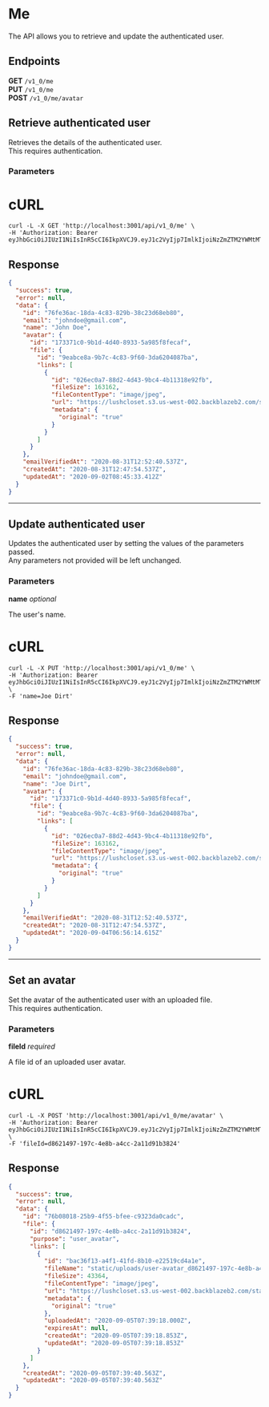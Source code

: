 <!-- panels:start -->

<!-- div:title-panel -->

# Me

<!-- div:left-panel -->

The API allows you to retrieve and update the authenticated user.

<!-- div:right-panel -->

## Endpoints

**GET** `/v1_0/me` \
**PUT** `/v1_0/me` \
**POST** `/v1_0/me/avatar`

<!-- panels:end -->

<!-- panels:start -->

<!-- div:title-panel -->

## Retrieve authenticated user

<!-- div:left-panel -->

Retrieves the details of the authenticated user. \
This requires authentication.

### Parameters

<!-- div:right-panel -->

<!-- tabs:start -->

# **cURL**

```shell
curl -L -X GET 'http://localhost:3001/api/v1_0/me' \
-H 'Authorization: Bearer eyJhbGciOiJIUzI1NiIsInR5cCI6IkpXVCJ9.eyJ1c2VyIjp7ImlkIjoiNzZmZTM2YWMtMThkYS00YzgzLTgyOWItMzhjMjNkNjhlYjgwIiwiZW1haWwiOiJqb2huZG9lQGdtYWlsLmNvbSJ9LCJpYXQiOjE1OTkxOTkzMjUsImV4cCI6MTU5OTI4NTcyNX0.3aunA2J0ZqXrCuC_4GA578ZORbSfQigXxMfwrJXzgT8'
```

<!-- tabs:end -->

## Response

```json
{
  "success": true,
  "error": null,
  "data": {
    "id": "76fe36ac-18da-4c83-829b-38c23d68eb80",
    "email": "johndoe@gmail.com",
    "name": "John Doe",
    "avatar": {
      "id": "173371c0-9b1d-4d40-8933-5a985f8fecaf",
      "file": {
        "id": "9eabce8a-9b7c-4c83-9f60-3da6204087ba",
        "links": [
          {
            "id": "026ec0a7-88d2-4d43-9bc4-4b11318e92fb",
            "fileSize": 163162,
            "fileContentType": "image/jpeg",
            "url": "https://lushcloset.s3.us-west-002.backblazeb2.com/static/uploads/user-avatar_9eabce8a-9b7c-4c83-9f60-3da6204087ba_76fe36ac-18da-4c83-829b-38c23d68eb80_b43370aa-368b-4416-b41a-bdf49cb5f0c8.jpg",
            "metadata": {
              "original": "true"
            }
          }
        ]
      }
    },
    "emailVerifiedAt": "2020-08-31T12:52:40.537Z",
    "createdAt": "2020-08-31T12:47:54.537Z",
    "updatedAt": "2020-09-02T08:45:33.412Z"
  }
}
```

<!-- panels:end -->

---

<!-- panels:start -->

<!-- div:title-panel -->

## Update authenticated user

<!-- div:left-panel -->

Updates the authenticated user by setting the values of the parameters passed. \
Any parameters not provided will be left unchanged.

### Parameters

**name** _optional_

The user's name.

<!-- div:right-panel -->

<!-- tabs:start -->

# **cURL**

```shell
curl -L -X PUT 'http://localhost:3001/api/v1_0/me' \
-H 'Authorization: Bearer eyJhbGciOiJIUzI1NiIsInR5cCI6IkpXVCJ9.eyJ1c2VyIjp7ImlkIjoiNzZmZTM2YWMtMThkYS00YzgzLTgyOWItMzhjMjNkNjhlYjgwIiwiZW1haWwiOiJqb2huZG9lQGdtYWlsLmNvbSJ9LCJpYXQiOjE1OTkxOTkzMjUsImV4cCI6MTU5OTI4NTcyNX0.3aunA2J0ZqXrCuC_4GA578ZORbSfQigXxMfwrJXzgT8' \
-F 'name=Joe Dirt'
```

<!-- tabs:end -->

## Response

```json
{
  "success": true,
  "error": null,
  "data": {
    "id": "76fe36ac-18da-4c83-829b-38c23d68eb80",
    "email": "johndoe@gmail.com",
    "name": "Joe Dirt",
    "avatar": {
      "id": "173371c0-9b1d-4d40-8933-5a985f8fecaf",
      "file": {
        "id": "9eabce8a-9b7c-4c83-9f60-3da6204087ba",
        "links": [
          {
            "id": "026ec0a7-88d2-4d43-9bc4-4b11318e92fb",
            "fileSize": 163162,
            "fileContentType": "image/jpeg",
            "url": "https://lushcloset.s3.us-west-002.backblazeb2.com/static/uploads/user-avatar_9eabce8a-9b7c-4c83-9f60-3da6204087ba_76fe36ac-18da-4c83-829b-38c23d68eb80_b43370aa-368b-4416-b41a-bdf49cb5f0c8.jpg",
            "metadata": {
              "original": "true"
            }
          }
        ]
      }
    },
    "emailVerifiedAt": "2020-08-31T12:52:40.537Z",
    "createdAt": "2020-08-31T12:47:54.537Z",
    "updatedAt": "2020-09-04T06:56:14.615Z"
  }
}
```

<!-- panels:end -->

---

<!-- panels:start -->

<!-- div:title-panel -->

## Set an avatar

<!-- div:left-panel -->

Set the avatar of the authenticated user with an uploaded file. \
This requires authentication.

### Parameters

**fileId** _required_

A file id of an uploaded user avatar.

<!-- div:right-panel -->

<!-- tabs:start -->

# **cURL**

```shell
curl -L -X POST 'http://localhost:3001/api/v1_0/me/avatar' \
-H 'Authorization: Bearer eyJhbGciOiJIUzI1NiIsInR5cCI6IkpXVCJ9.eyJ1c2VyIjp7ImlkIjoiNzZmZTM2YWMtMThkYS00YzgzLTgyOWItMzhjMjNkNjhlYjgwIiwiZW1haWwiOiJqb2huZG9lQGdtYWlsLmNvbSJ9LCJpYXQiOjE1OTkxOTkzMjUsImV4cCI6MTU5OTI4NTcyNX0.3aunA2J0ZqXrCuC_4GA578ZORbSfQigXxMfwrJXzgT8' \
-F 'fileId=d8621497-197c-4e8b-a4cc-2a11d91b3824'
```

<!-- tabs:end -->

## Response

```json
{
  "success": true,
  "error": null,
  "data": {
    "id": "76b08018-25b9-4f55-bfee-c9323da0cadc",
    "file": {
      "id": "d8621497-197c-4e8b-a4cc-2a11d91b3824",
      "purpose": "user_avatar",
      "links": [
        {
          "id": "bac36f13-a4f1-41fd-8b10-e22519cd4a1e",
          "fileName": "static/uploads/user-avatar_d8621497-197c-4e8b-a4cc-2a11d91b3824_ecdf3485-70e7-4ebf-b69e-c43e00171ccd_1f8415c7-6688-4e78-a745-3797fb94c8d3.jpg",
          "fileSize": 43364,
          "fileContentType": "image/jpeg",
          "url": "https://lushcloset.s3.us-west-002.backblazeb2.com/static/uploads/user-avatar_d8621497-197c-4e8b-a4cc-2a11d91b3824_ecdf3485-70e7-4ebf-b69e-c43e00171ccd_1f8415c7-6688-4e78-a745-3797fb94c8d3.jpg",
          "metadata": {
            "original": "true"
          },
          "uploadedAt": "2020-09-05T07:39:18.000Z",
          "expiresAt": null,
          "createdAt": "2020-09-05T07:39:18.853Z",
          "updatedAt": "2020-09-05T07:39:18.853Z"
        }
      ]
    },
    "createdAt": "2020-09-05T07:39:40.563Z",
    "updatedAt": "2020-09-05T07:39:40.563Z"
  }
}
```

<!-- panels:end -->
